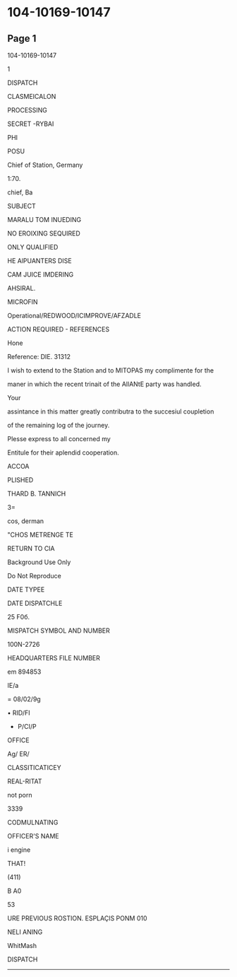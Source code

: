 # 104-10169-10147

## Page 1

104-10169-10147

1

DISPATCH

CLASMEICALON

PROCESSING

SECRET -RYBAI

PHI

POSU

Chief of Station, Germany

1:70.

chief, Ba

SUBJECT

MARALU TOM INUEDING

NO EROIXING SEQUIRED

ONLY QUALIFIED

HE AlPUANTERS DISE

CAM JUICE IMDERING

AHSIRAL.

MICROFIN

Operational/REDWOOD/ICIMPROVE/AFZADLE

ACTION REQUIRED - REFERENCES

Hone

Reference: DIE. 31312

I wish to extend to the Station and to MITOPAS my complimente for the

maner in which the recent trinait of the AllANtE party was handled.

Your

assintance in this matter greatly contributra to the succesiul coupletion

of the remaining log of the journey.

Plesse express to all concerned my

Entitule for their aplendid cooperation.

ACCOA

PLISHED

THARD B. TANNICH

3=

cos, derman

"CHOS METRENGE TE

RETURN TO CIA

Background Use Only

Do Not Reproduce

DATE TYPEE

DATE DISPATCHLE

25 F0б.

MISPATCH SYMBOL AND NUMBER

100N-2726

HEADQUARTERS FILE NUMBER

em 894853

IE/a

= 08/02/9g

• RID/FI

- P/CI/P

OFFICE

Ag/ ER/

CLASSITICATICEY

REAL-RITAT

not porn

3339

CODMULNATING

OFFICER'S NAME

i engine

THAT!

(411)

B A0

53

URE PREVIOUS ROSTION. ESPLAÇIS PONM 010

NELI ANING

WhitMash

DISPATCH

---

